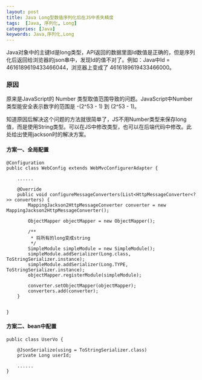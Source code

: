 ```yaml
---
layout: post
title: Java Long型数值序列化后在JS中丢失精度
tags:  [Java, 序列化, Long]
categories: [Java]
keywords: Java,序列化,Long
---
```



Java对象中的主键Id是long类型，API返回的数据里面Id数值是正确的，但是序列化后返回给浏览器的json串中，发现Id的值不对了。例如：Java中Id = 4616189619433466044，浏览器上变成了 4616189619433466000。




### 原因

原来是JavaScript的 Number  类型取值范围导致的问题。JavaScript中Number类型能安全表示数字的范围是 -(2^53 - 1) 到 (2^53 - 1)。

知道原因后解决这个问题的方法就很简单了，JS不用Number类型来保存long值，而是使用String类型。可以在JS中修改类型，也可以在后端代码中修改。此处给出使用jackson时的解决方案。

 
#### 方案一、全局配置
```
@Configuration
public class WebConfig extends WebMvcConfigurerAdapter {

    ......
    
    @Override
    public void configureMessageConverters(List<HttpMessageConverter<?>> converters) {
        MappingJackson2HttpMessageConverter converter = new MappingJackson2HttpMessageConverter();

        ObjectMapper objectMapper = new ObjectMapper();

        /**
         * 将所有的long变成string
         */
        SimpleModule simpleModule = new SimpleModule();
        simpleModule.addSerializer(Long.class, ToStringSerializer.instance);
        simpleModule.addSerializer(Long.TYPE, ToStringSerializer.instance);
        objectMapper.registerModule(simpleModule);

        converter.setObjectMapper(objectMapper);
        converters.add(converter);
    }


}
```


#### 方案二、bean中配置
```
public class UserVo {

    @JsonSerialize(using = ToStringSerializer.class)
    private Long userId;

    ......
}
```